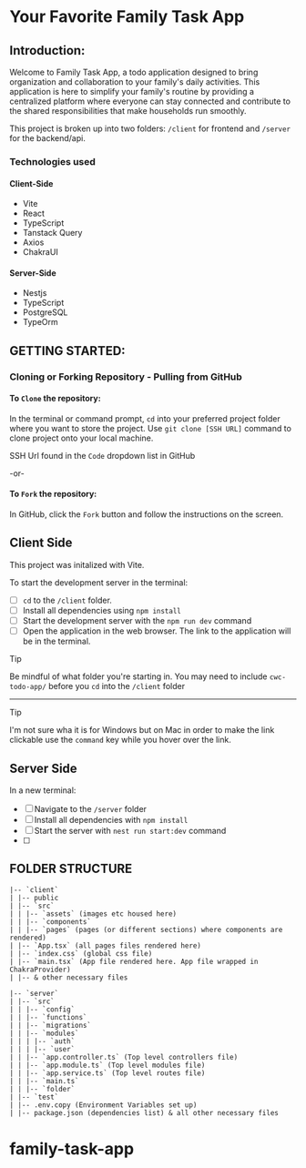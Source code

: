 # Your Favorite Family Task App

## Introduction:

Welcome to Family Task App, a todo application designed to bring organization and collaboration to your family's daily activities. This application is here to simplify your family's routine by providing a centralized platform where everyone can stay connected and contribute to the shared responsibilities that make households run smoothly.

This project is broken up into two folders: `/client` for frontend and `/server` for the backend/api.

### Technologies used

#### Client-Side

- Vite
- React
- TypeScript
- Tanstack Query
- Axios
- ChakraUI

#### Server-Side

- Nestjs
- TypeScript
- PostgreSQL
- TypeOrm

## GETTING STARTED:

### Cloning or Forking Repository - Pulling from GitHub

#### To `Clone` the repository:

In the terminal or command prompt, `cd` into your preferred project folder where you want to store the project. Use `git clone [SSH URL]` command to clone project onto your local machine.

SSH Url found in the `Code` dropdown list in GitHub

-or-

#### To `Fork` the repository:

In GitHub, click the `Fork` button and follow the instructions on the screen.

## Client Side

This project was initalized with Vite.

To start the development server in the terminal:

- [ ] `cd` to the `/client` folder.
- [ ] Install all dependencies using `npm install`
- [ ] Start the development server with the `npm run dev` command
- [ ] Open the application in the web browser. The link to the application will be in the terminal.

> [!TIP]
> Be mindful of what folder you're starting in. You may need to include `cwc-todo-app/` before you `cd` into the `/client` folder

---

> [!TIP]
> I'm not sure wha it is for Windows but on Mac in order to make the link clickable use the `command` key while you hover over the link.

## Server Side

In a new terminal:

- [ ] Navigate to the `/server` folder
- [ ] Install all dependencies with `npm install`
- [ ] Start the server with `nest run start:dev` command
- [ ]

## FOLDER STRUCTURE

```
|-- `client`
| |-- public
| |-- `src`
| | |-- `assets` (images etc housed here)
| | |-- `components`
| | |-- `pages` (pages (or different sections) where components are rendered)
| |-- `App.tsx` (all pages files rendered here)
| |-- `index.css` (global css file)
| |-- `main.tsx` (App file rendered here. App file wrapped in ChakraProvider)
| |-- & other necessary files

|-- `server`
| |-- `src`
| | |-- `config`
| | |-- `functions`
| | |-- `migrations`
| | |-- `modules`
| | | |-- `auth`
| | | |-- `user`
| | |-- `app.controller.ts` (Top level controllers file)
| | |-- `app.module.ts` (Top level modules file)
| | |-- `app.service.ts` (Top level routes file)
| | |-- `main.ts`
| | |-- `folder`
| |-- `test`
| |-- .env.copy (Environment Variables set up)
| |-- package.json (dependencies list) & all other necessary files
```

# family-task-app
